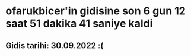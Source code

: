 # ofarukbicer'in gidisine son 6 gun 12 saat 51 dakika 41 saniye kaldi

## Gidis tarihi: 30.09.2022 :(